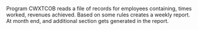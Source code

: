 Program CWXTCOB reads a file of records for employees containing, times worked, revenues achieved. Based on some rules creates a weekly report. At month end, and additional section gets generated in the report.